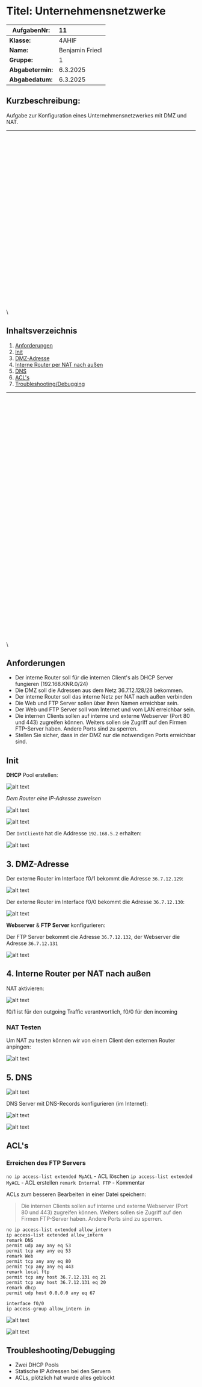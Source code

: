 # **Titel: Unternehmensnetzwerke**

| **AufgabenNr:** | 11 |
|---|:---|
| **Klasse:** | 4AHIF |
| **Name:** | Benjamin Friedl |
| **Gruppe:** | 1 |
| **Abgabetermin:** | 6.3.2025 |
| **Abgabedatum:** | 6.3.2025 |

## **Kurzbeschreibung:**

Aufgabe zur Konfiguration eines Unternehmensnetzwerkes mit DMZ und NAT.

---
\
\
\
\
\
\
\
\
\
\
\
\
\
\
\
\
\
\
\
\
\
\
\
\
\
\
\
\

## Inhaltsverzeichnis

1. [Anforderungen](#anforderungen)
2. [Init](#init)
3. [DMZ-Adresse](#3-dmz-adresse)
4. [Interne Router per NAT nach außen](#4-Interne-Router-per-NAT-nach-außen)
5. [DNS](#5-dns)
6. [ACL's](#acls)
7. [Troubleshooting/Debugging](#troubleshootingdebugging)

---
\
\
\
\
\
\
\
\
\
\
\
\
\
\
\
\
\
\
\
\
\
\
\
\
\
\
\
\
\
\
\
\
\
\
\
\
\
\
\

## Anforderungen

- Der interne Router soll für die internen Client's als DHCP Server fungieren (192.168.KNR.0/24)
- Die  DMZ soll die Adressen aus dem Netz 36.7.12.128/28 bekommen.
- Der interne Router soll das interne Netz per NAT nach außen verbinden
- Die Web und FTP Server sollen über ihren Namen erreichbar sein.
- Der Web und FTP Server soll vom Internet und vom LAN erreichbar sein.
- Die internen Clients sollen auf interne und externe Webserver (Port 80 und 443) zugreifen können.  Weiters sollen sie Zugriff auf den Firmen FTP-Server haben. Andere Ports sind zu sperren.
- Stellen Sie sicher, dass in der DMZ nur die notwendigen Ports erreichbar sind.

## Init

**DHCP** Pool erstellen:

![alt text](/images/school_nscs_praxis_image-6.png)

*Dem Router eine IP-Adresse zuweisen*

![alt text](/images/school_nscs_praxis_image-7.png)

![alt text](/images/school_nscs_praxis_image-8.png)

Der `IntClient0` hat die Addresse `192.168.5.2` erhalten:

![alt text](/images/school_nscs_praxis_image-9.png)

## 3. DMZ-Adresse

Der externe Router im Interface f0/1 bekommt die Adresse `36.7.12.129`:

![alt text](/images/school_nscs_praxis_image-10.png)

Der externe Router im Interface f0/0 bekommt die Adresse `36.7.12.130`:

![alt text](/images/school_nscs_praxis_image-12.png)

**Webserver** & **FTP Server** konfigurieren:

Der FTP Server bekommt die Adresse `36.7.12.132`, der Webserver die Adresse `36.7.12.131`

![alt text](/images/school_nscs_praxis_image-13.png)

## 4. Interne Router per NAT nach außen

NAT aktivieren:

![alt text](/images/school_nscs_praxis_image-14.png)

f0/1 ist für den outgoing Traffic verantwortlich, f0/0 für den incoming

### NAT Testen

Um NAT zu testen können wir von einem Client den externen Router anpingen:

![alt text](/images/school_nscs_praxis_image-15.png)

## 5. DNS

![alt text](/images/school_nscs_praxis_image-16.png)

DNS Server mit DNS-Records konfigurieren (im Internet):

![alt text](/images/school_nscs_praxis_image-17.png)

![alt text](/images/school_nscs_praxis_image-18.png)

## ACL's

### Erreichen des FTP Servers

`no ip access-list extended MyACL` - ACL löschen
`ip access-list extended MyACL` - ACL erstellen
`remark Internal FTP` - Kommentar

ACLs zum besseren Bearbeiten in einer Datei speichern:

> Die internen Clients sollen auf interne und externe Webserver (Port 80 und 443) zugreifen können.  Weiters sollen sie Zugriff auf den Firmen FTP-Server haben. Andere Ports sind zu sperren.

```acl
no ip access-list extended allow_intern
ip access-list extended allow_intern
remark DNS
permit udp any any eq 53
permit tcp any any eq 53
remark Web
permit tcp any any eq 80
permit tcp any any eq 443
remark local ftp
permit tcp any host 36.7.12.131 eq 21
permit tcp any host 36.7.12.131 eq 20
remark dhcp
permit udp host 0.0.0.0 any eq 67

interface f0/0
ip access-group allow_intern in
```

![alt text](/images/school_nscs_praxis_image-19.png)

![alt text](/images/school_nscs_praxis_image-20.png)

## Troubleshooting/Debugging

- Zwei DHCP Pools
- Statische IP Adressen bei den Servern
- ACLs, plötzlich hat wurde alles geblockt
